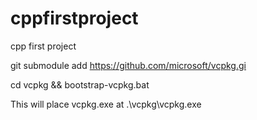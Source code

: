 # cppfirstproject
cpp first project

git submodule add https://github.com/microsoft/vcpkg.gi

cd vcpkg && bootstrap-vcpkg.bat

This will place vcpkg.exe at .\vcpkg\vcpkg.exe
